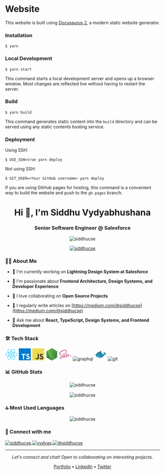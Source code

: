 # Website

This website is built using [Docusaurus 2](https://docusaurus.io/), a modern static website generator.

### Installation

```
$ yarn
```

### Local Development

```
$ yarn start
```

This command starts a local development server and opens up a browser window. Most changes are reflected live without having to restart the server.

### Build

```
$ yarn build
```

This command generates static content into the `build` directory and can be served using any static contents hosting service.

### Deployment

Using SSH:

```
$ USE_SSH=true yarn deploy
```

Not using SSH:

```
$ GIT_USER=<Your GitHub username> yarn deploy
```

If you are using GitHub pages for hosting, this command is a convenient way to build the website and push to the `gh-pages` branch.

<h1 align="center">Hi 👋, I'm Siddhu Vydyabhushana</h1>
<h3 align="center">Senior Software Engineer @ Salesforce</h3>

<p align="center">
  <img src="https://komarev.com/ghpvc/?username=siddhucse&label=Profile%20views&color=0e75b6&style=flat" alt="siddhucse" />
</p>

<p align="center">
  <a href="https://github.com/ryo-ma/github-profile-trophy">
    <img src="https://github-profile-trophy.vercel.app/?username=siddhucse&theme=onedark" alt="siddhucse" />
  </a>
</p>

### 👨‍💻 About Me

- 🔭 I'm currently working on **Lightning Design System at Salesforce**

- 🌱 I'm passionate about **Frontend Architecture, Design Systems, and Developer Experience**

- 👯 I love collaborating on **Open Source Projects**

- 📝 I regularly write articles on [https://medium.com/@siddhucse](https://medium.com/@siddhucse)

- 💬 Ask me about **React, TypeScript, Design Systems, and Frontend Development**

### 🛠 Tech Stack

<p align="left">
  <img src="https://raw.githubusercontent.com/devicons/devicon/master/icons/react/react-original.svg" alt="react" width="40" height="40"/>
  <img src="https://raw.githubusercontent.com/devicons/devicon/master/icons/typescript/typescript-original.svg" alt="typescript" width="40" height="40"/>
  <img src="https://raw.githubusercontent.com/devicons/devicon/master/icons/javascript/javascript-original.svg" alt="javascript" width="40" height="40"/>
  <img src="https://raw.githubusercontent.com/devicons/devicon/master/icons/nodejs/nodejs-original.svg" alt="nodejs" width="40" height="40"/>
  <img src="https://raw.githubusercontent.com/devicons/devicon/master/icons/sass/sass-original.svg" alt="sass" width="40" height="40"/>
  <img src="https://www.vectorlogo.zone/logos/graphql/graphql-icon.svg" alt="graphql" width="40" height="40"/>
  <img src="https://raw.githubusercontent.com/devicons/devicon/master/icons/docker/docker-original.svg" alt="docker" width="40" height="40"/>
  <img src="https://www.vectorlogo.zone/logos/git-scm/git-scm-icon.svg" alt="git" width="40" height="40"/>
</p>

### 📊 GitHub Stats

<p align="center">
  <img align="center" src="https://github-readme-stats.vercel.app/api?username=siddhucse&show_icons=true&locale=en&theme=radical" alt="siddhucse" />
</p>

<p align="center">
  <img align="center" src="https://github-readme-streak-stats.herokuapp.com/?user=siddhucse&theme=radical" alt="siddhucse" />
</p>

### 🔝 Most Used Languages

<p align="center">
  <img align="center" src="https://github-readme-stats.vercel.app/api/top-langs?username=siddhucse&show_icons=true&locale=en&layout=compact&theme=radical" alt="siddhucse" />
</p>

### 🤝 Connect with me

<p align="left">
  <a href="https://linkedin.com/in/siddhucse" target="blank">
    <img align="center" src="https://raw.githubusercontent.com/rahuldkjain/github-profile-readme-generator/master/src/images/icons/Social/linked-in-alt.svg" alt="siddhucse" height="30" width="40" />
  </a>
  <a href="https://twitter.com/vydyas" target="blank">
    <img align="center" src="https://raw.githubusercontent.com/rahuldkjain/github-profile-readme-generator/master/src/images/icons/Social/twitter.svg" alt="vydyas" height="30" width="40" />
  </a>
  <a href="https://medium.com/@siddhucse" target="blank">
    <img align="center" src="https://raw.githubusercontent.com/rahuldkjain/github-profile-readme-generator/master/src/images/icons/Social/medium.svg" alt="@siddhucse" height="30" width="40" />
  </a>
</p>

---

<p align="center">
  <i>Let's connect and chat! Open to collaborating on interesting projects.</i>
</p>

<p align="center">
  <a href="https://vydyas.github.io">Portfolio</a> •
  <a href="https://linkedin.com/in/siddhucse">LinkedIn</a> •
  <a href="https://twitter.com/vydyas">Twitter</a>
</p>
